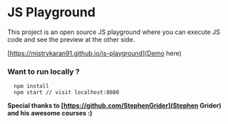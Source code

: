 # JS Playground

This project is an open source JS playground where you can execute JS code and see the preview at the other side.

[https://mistrykaran91.github.io/js-playground](Demo here)

### Want to run locally ?

```
  npm install
  npm start // visit localhost:8080
```

**Special thanks to [https://github.com/StephenGrider](Stephen Grider) and his awesome courses :)**
